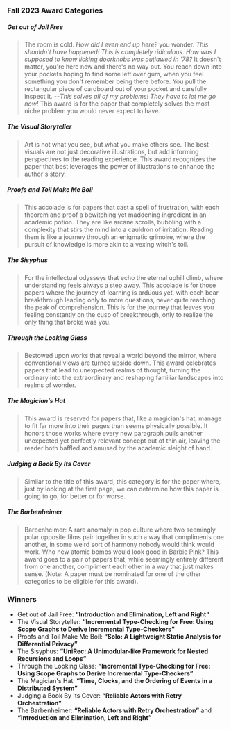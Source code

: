 ### Fall 2023 Award Categories

##### Get out of Jail Free

> The room is cold. _How did I even end up here?_ you wonder. _This shouldn't have happened! This is completely ridiculous. How was I supposed to know licking doorknobs was outlawed in '78?_ It doesn't matter, you're here now and there's no way out. You reach down into your pockets hoping to find some left over gum, when you feel something you don't remember being there before. You pull the rectangular piece of cardboard out of your pocket and carefully inspect it. --_This solves all of my problems! They have to let me go now!_ This award is for the paper that completely solves the most niche problem you would never expect to have.

##### The Visual Storyteller

> Art is not what you see, but what you make others see. The best visuals are not just decorative illustrations, but add informing perspectives to the reading experience. This award recognizes the paper that best leverages the power of illustrations to enhance the author's story.

##### Proofs and Toil Make Me Boil

> This accolade is for papers that cast a spell of frustration, with each theorem and proof a bewitching yet maddening ingredient in an academic potion. They are like arcane scrolls, bubbling with a complexity that stirs the mind into a cauldron of irritation. Reading them is like a journey through an enigmatic grimoire, where the pursuit of knowledge is more akin to a vexing witch's toil.

##### The Sisyphus
  
> For the intellectual odysseys that echo the eternal uphill climb, where understanding feels always a step away. This accolade is for those papers where the journey of learning is arduous yet, with each bear breakthrough leading only to more questions, never quite reaching the peak of comprehension. This is for the journey that leaves you feeling constantly on the cusp of breakthrough, only to realize the only thing that broke was you.

##### Through the Looking Glass

> Bestowed upon works that reveal a world beyond the mirror, where conventional views are turned upside down. This award celebrates papers that lead to unexpected realms of thought, turning the ordinary into the extraordinary and reshaping familiar landscapes into realms of wonder.

##### The Magician's Hat

> This award is reserved for papers that, like a magician's hat, manage to fit far more into their pages than seems physically possible. It honors those works where every new paragraph pulls another unexpected yet perfectly relevant concept out of thin air, leaving the reader both baffled and amused by the academic sleight of hand.

##### Judging a Book By Its Cover

> Similar to the title of this award, this category is for the paper where, just by looking at the first page, we can determine how this paper is going to go, for better or for worse.

##### The Barbenheimer

> Barbenheimer: A rare anomaly in pop culture where two seemingly polar opposite films pair together in such a way that compliments one another, in some weird sort of harmony nobody would think would work. Who new atomic bombs would look good in Barbie Pink?
> This award goes to a pair of papers that, while seemingly entirely different from one another, compliment each other in a way that just makes sense.
> (Note: A paper must be nominated for one of the other categories to be eligible for this award).

### Winners

* Get out of Jail Free: **“Introduction and Elimination, Left and Right”**
* The Visual Storyteller: **“Incremental Type-Checking for Free: Using Scope Graphs to Derive Incremental Type-Checkers”**
* Proofs and Toil Make Me Boil: **“Solo: A Lightweight Static Analysis for Differential Privacy”**
* The Sisyphus: **“UniRec: A Unimodular-like Framework for Nested Recursions and Loops”**
* Through the Looking Glass: **“Incremental Type-Checking for Free: Using Scope Graphs to Derive Incremental Type-Checkers”**
* The Magician's Hat: **“Time, Clocks, and the Ordering of Events in a Distributed System”**
* Judging a Book By Its Cover: **“Reliable Actors with Retry Orchestration”**
* The Barbenheimer: **“Reliable Actors with Retry Orchestration”** and **“Introduction and Elimination, Left and Right”**
